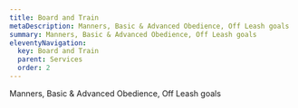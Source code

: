```yaml
---
title: Board and Train
metaDescription: Manners, Basic & Advanced Obedience, Off Leash goals
summary: Manners, Basic & Advanced Obedience, Off Leash goals
eleventyNavigation:
  key: Board and Train
  parent: Services
  order: 2
---
```

Manners, Basic & Advanced Obedience, Off Leash goals
